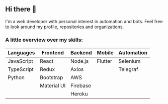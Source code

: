 ## Hi there 👋

I'm a web developer with personal interest in automation and bots. Feel free to look around my profile, repositories and organizations.

### A little overview over my skills:

| Languages  | Frontend    | Backend  | Mobile  | Automation |
| ---------- | ----------- | -------- | ------- | ---------- |
| JavaScript | React       | Node.js  | Flutter | Selenium   |
| TypeScript | Redux       | Axios    |         | Telegraf   |
| Python     | Bootstrap   | AWS      |
|            | Material UI | Firebase |
|            |             | Heroku   |
